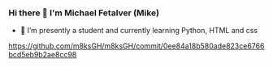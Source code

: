 ### Hi there 👋 I'm Michael Fetalver (Mike)
- 🌱 I’m presently a student and  currently learning Python, HTML and css

https://github.com/m8ksGH/m8ksGH/commit/0ee84a18b580ade823ce6766bcd5eb9b2ae8cc98
